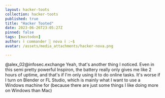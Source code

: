 ```yaml
---
layout: hacker-toots
collection: hacker-toots
published: true
title: "Hacker Tooted"
date: 2023-06-26T23:05:27Z
pinned: false
tags: [mastodon]
author: ⸸ commander ░ nova ⸸ :~$
avatar: /assets/media_attachments/hacker-nova.png

---
```


<p>@alex_02@infosec.exchange Yeah, that&#39;s another thing I noticed. Even in this semi pretty powerful Inspiron, the battery really only gives me like 2 hours of uptime, and that&#39;s if I&#39;m only using it to do online tasks. It&#39;s worse if I turn on Blender or FL Studio, which is mainly what I want to use a Windows machine for (because there are just some things I like doing more on Windows than Mac)</p>


